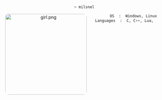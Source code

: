 <center>

<p align="middle">

```bash

> milsnel

```
<img src="https://i.pinimg.com/736x/8e/cf/81/8ecf816475302a16c2938ac76d6d3a0f.jpg" style="border-radius: 10px;" align="left" alt="girl.png" width="260" height="260">

```py
       OS  :  Windows, Linux
Languages  :  C, C++, Lua, 
  
```





</p>

